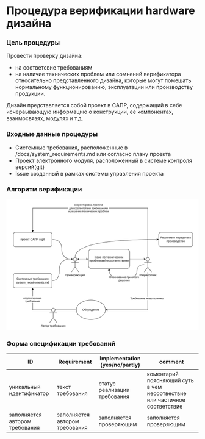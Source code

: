 # Процедура верификации hardware дизайна

### Цель процедуры

Провести проверку дизайна:

- на соответсвие требованиям
- на наличие технических проблем или сомнений верификатора относительно представленного дизайна, которые могут помешать нормальному функционированию, эксплуатации или производству продукции.

Дизайн представляется собой проект в САПР, содержащий в себе исчераывающую информацию о конструкции, ее компонентах, взаимосвязях, модулях и т.д.

### Входные данные процедуры

- Системные требования, расположенные в /docs/system_requirements.md или согласно плану проекта
- Проект электронного модуля, расположенный в системе контроля версий(git)
- Issue созданный в рамках системы управления проекта

### Алгоритм верификации

![](design/2025-03-06-20-37-25-image.png)

### Форма спецификации требований

| ID                             | Requirement                    | Implementation (yes/no/partly) | comment                                                                   |
| ------------------------------ | ------------------------------ | ------------------------------ | ------------------------------------------------------------------------- |
| уникальный идентификатор       | текст требования               | статус реализации требования   | коментарий поясняющий суть в чем несоотвествие или частичное соответствие |
| заполняется автором требования | заполняется автором требования | заполняется проверяющим        | заполняется проверяющим                                                   |
